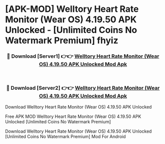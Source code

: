 # [APK-MOD] Welltory  Heart Rate Monitor (Wear OS) 4.19.50 APK Unlocked - [Unlimited Coins No Watermark Premium] fhyiz



<div align="center">
<h3>🔴 Download [Server1] 👉👉 <a href="https://momento.my/?title=Welltory__Heart_Rate_Monitor_(Wear_OS)_4.19.50_APK_Unlocked">Welltory  Heart Rate Monitor (Wear OS) 4.19.50 APK Unlocked Mod Apk</a></h3><br>

<h3>🔴 Download [Server2] 👉👉 <a href="https://momento.my/?title=Welltory__Heart_Rate_Monitor_(Wear_OS)_4.19.50_APK_Unlocked">Welltory  Heart Rate Monitor (Wear OS) 4.19.50 APK Unlocked Mod Apk</a></h3>
</div>



Download Welltory  Heart Rate Monitor (Wear OS) 4.19.50 APK Unlocked 

Free APK MOD Welltory  Heart Rate Monitor (Wear OS) 4.19.50 APK Unlocked [Unlimited Coins No Watermark Premium]

Download Welltory  Heart Rate Monitor (Wear OS) 4.19.50 APK Unlocked [Unlimited Coins No Watermark Premium] Mod For Android
